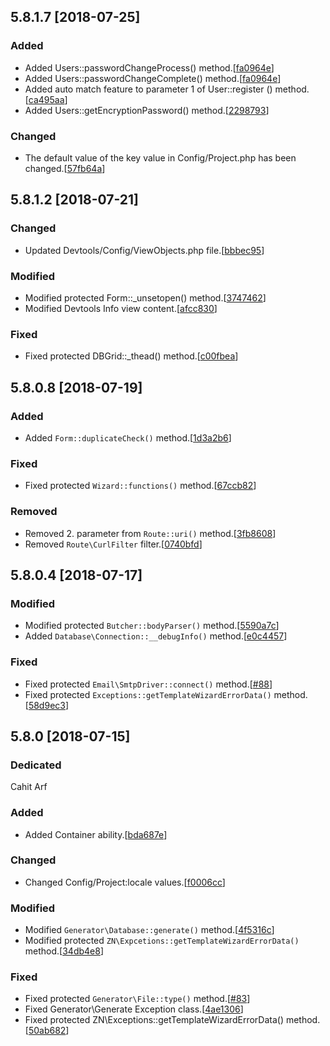 ## 5.8.1.7 [2018-07-25]

### Added
* Added Users::passwordChangeProcess() method.[[fa0964e](https://github.com/znframework/fullpack-edition/commit/a510c464a43ab7243e7cfde7b76ebea5ed2056ef#diff-fa0964ebce72d866753862c35ee344e1)]
* Added Users::passwordChangeComplete() method.[[fa0964e](https://github.com/znframework/fullpack-edition/commit/a510c464a43ab7243e7cfde7b76ebea5ed2056ef#diff-fa0964ebce72d866753862c35ee344e1)]
* Added auto match feature to parameter 1 of User::register () method.[[ca495aa](https://github.com/znframework/fullpack-edition/commit/a510c464a43ab7243e7cfde7b76ebea5ed2056ef#diff-ca495aaab2b509c61246b4a640141acb)]
* Added Users::getEncryptionPassword() method.[[2298793](https://github.com/znframework/fullpack-edition/commit/a510c464a43ab7243e7cfde7b76ebea5ed2056ef#diff-2298793abc0ea143c1750da614a8870c)]

### Changed
* The default value of the key value in Config/Project.php has been changed.[[57fb64a](https://github.com/znframework/fullpack-edition/commit/57fb64ac5943f8286ca4121d8dc0964e9a32bc09)]

## 5.8.1.2 [2018-07-21]

### Changed
* Updated Devtools/Config/ViewObjects.php file.[[bbbec95](https://github.com/znframework/fullpack-edition/commit/bbbec955357443b5da0d92752263083e4f2585dd)]

### Modified
* Modified protected Form::_unsetopen() method.[[3747462](https://github.com/znframework/fullpack-edition/commit/37474629db8175cbe742e2327512d24c5421a8a2)]
* Modified Devtools Info view content.[[afcc830](https://github.com/znframework/fullpack-edition/commit/afcc8301087a34c3fc7da8e2faa2bf283af5d7b6)]

### Fixed
* Fixed protected DBGrid::_thead() method.[[c00fbea](https://github.com/znframework/fullpack-edition/commit/c00fbea9e1af520453d4124982ecd1619855be72)]

## 5.8.0.8 [2018-07-19]

### Added
* Added <code>Form::duplicateCheck()</code> method.[[1d3a2b6](https://github.com/znframework/fullpack-edition/pull/90/commits/1d3a2b68561f33d2fb59984f443a7e5be55f5155)]

### Fixed
* Fixed protected <code>Wizard::functions()</code> method.[[67ccb82](https://github.com/znframework/fullpack-edition/pull/90/commits/67ccb82cadab5e6042640f48f16d3a982d7f267d)]

### Removed
* Removed 2. parameter from <code>Route::uri()</code> method.[[3fb8608](https://github.com/znframework/fullpack-edition/pull/90/commits/3fb8608525f77b81a6006363d7d309d09e9d0cbc)]
* Removed <code>Route\CurlFilter</code> filter.[[0740bfd](https://github.com/znframework/fullpack-edition/pull/90/commits/0740bfde33b194ee03b1d5c94dd44149a46ba037)]

## 5.8.0.4 [2018-07-17]

### Modified
* Modified protected <code>Butcher::bodyParser()</code> method.[[5590a7c](https://github.com/znframework/fullpack-edition/commit/5590a7c7fac891f073a73a92387b7da94a61fe01)]
* Added <code>Database\Connection::__debugInfo()</code> method.[[e0c4457](https://github.com/znframework/fullpack-edition/commit/e0c445709aa006e424ae9da86fcb29db9ef0d0f2)]

### Fixed
* Fixed protected <code>Email\SmtpDriver::connect()</code> method.[[#88](https://github.com/znframework/fullpack-edition/commit/d51493498fcfe0e90901fde610ca75b6ee2d8f03)]
* Fixed protected <code>Exceptions::getTemplateWizardErrorData()</code> method.[[58d9ec3](https://github.com/znframework/fullpack-edition/commit/58d9ec366139b8563d44626b1d6bfd41ec4a89ff)]

## 5.8.0 [2018-07-15]

### Dedicated
Cahit Arf

### Added
* Added Container ability.[[bda687e](https://github.com/znframework/package-zerocore/commit/bda687e61ab185da4e91674c52229ab3e0ce5523)]

### Changed
* Changed Config/Project:locale values.[[f0006cc](https://github.com/znframework/fullpack-edition/commit/f0006ccf7a5f003edc20a30b2a5a6d12eeb150f5)]

### Modified
* Modified <code>Generator\Database::generate()</code> method.[[4f5316c](https://github.com/znframework/fullpack-edition/commit/4f5316c5f9da53483d7a03e9c71fa49ef2770bd6)]
* Modified protected <code>ZN\Expcetions::getTemplateWizardErrorData()</code> method.[[34db4e8](https://github.com/znframework/fullpack-edition/commit/34db4e87f36f8f05a3a589b02bae99a3188e1a25)]

### Fixed
* Fixed protected <code>Generator\File::type()</code> method.[[#83](https://github.com/znframework/fullpack-edition/commit/ea2ddfc18510bd5862da057265e93cf4f65e199e)]
* Fixed Generator\Generate Exception class.[[4ae1306](https://github.com/znframework/fullpack-edition/commit/4ae13066450988b14ba82d007d81d591038f31d0)]
* Fixed protected ZN\Exceptions::getTemplateWizardErrorData() method.[[50ab682](https://github.com/znframework/package-zerocore/commit/50ab6822f2686f9b7b41201ffe29e58d1d4fbbf8)]